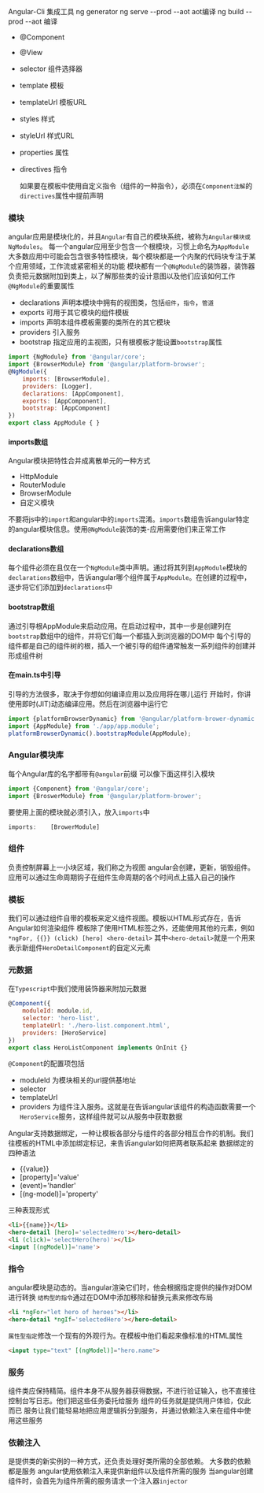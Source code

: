 Angular-Cli 集成工具
ng generator
ng serve --prod --aot aot编译
ng build --prod --aot 编译


- @Component
- @View
- selector      组件选择器
- template      模板
- templateUrl   模板URL
- styles        样式
- styleUrl      样式URL
- properties    属性
- directives    指令
    
    如果要在模板中使用自定义指令（组件的一种指令），必须在`Component注解`的`directives`属性中提前声明


### 模块
angular应用是模块化的，并且`Angular`有自己的模块系统，被称为`Angular模块或NgModules`。
每一个angular应用至少包含一个根模块，习惯上命名为`AppModule`
大多数应用中可能会包含很多特性模块，每个模块都是一个内聚的代码块专注于某个应用领域，工作流或紧密相关的功能
模块都有一个`@NgModule`的装饰器，装饰器负责把元数据附加到类上，以了解那些类的设计意图以及他们应该如何工作
`@NgModule`的重要属性
- declarations 声明本模块中拥有的视图类，包括`组件`，`指令`，`管道`
- exports 可用于其它模块的组件模板
- imports 声明本组件模板需要的类所在的其它模块
- providers 引入服务
- bootstrap 指定应用的主视图，只有根模板才能设置`bootstrap`属性

```js
import {NgModule} from '@angular/core';
import {BrowserModule} from '@angular/platform-browser';
@NgModule({
    imports: [BrowserModule],
    providers: [Logger],
    declarations: [AppComponent],
    exports: [AppComponent],
    bootstrap: [AppComponent]
})
export class AppModule { }
```

#### imports数组
Angular模块把特性合并成离散单元的一种方式
- HttpModule
- RouterModule
- BrowserModule
- 自定义模块

不要将js中的`import`和angular中的`imports`混淆。`imports`数组告诉angular特定的angular模块信息。使用`@NgModule`装饰的类-应用需要他们来正常工作

#### declarations数组
每个组件必须在且仅在一个`NgModule`类中声明。通过将其列到`AppModule`模块的`declarations`数组中，告诉angular哪个组件属于`AppModule`。在创建的过程中，逐步将它们添加到`declarations`中

#### bootstrap数组
通过引导根AppModule来启动应用。在启动过程中，其中一步是创建列在`bootstrap`数组中的组件，并将它们每一个都插入到浏览器的DOM中
每个引导的组件都是自己的组件树的根，插入一个被引导的组件通常触发一系列组件的创建并形成组件树

#### 在main.ts中引导
引导的方法很多，取决于你想如何编译应用以及应用将在哪儿运行
开始时，你讲使用即时(JIT)动态编译应用。然后在浏览器中运行它

```js
import {platformBrowserDynamic} from '@angular/platform-brower-dynamic';
import {AppModule} from './app/app.module';
platformBrowserDynamic().bootstrapModule(AppModule);
```

### Angular模块库
每个Angular库的名字都带有`@angular`前缀
可以像下面这样引入模块

```js
import {Component} from '@angular/core';
import {BroswerModule} from '@angular/platform-brower';
```

要使用上面的模块就必须引入，放入`imports`中

```js
imports:    [BrowerModule]
```

### 组件
负责控制屏幕上一小块区域，我们称之为视图
angular会创建，更新，销毁组件。应用可以通过生命周期钩子在组件生命周期的各个时间点上插入自己的操作

### 模板
我们可以通过组件自带的模板来定义组件视图。模板以HTML形式存在，告诉Angular如何渲染组件
模板除了使用HTML标签之外，还能使用其他的元素，例如`*ngFor, {{}} (click) [hero] <hero-detail>`
其中`<hero-detail>`就是一个用来表示新组件`HeroDetailComponent`的自定义元素

### 元数据
在`Typescript`中我们使用装饰器来附加元数据

```js
@Component({
    moduleId: module.id,
    selector: 'hero-list',
    templateUrl: './hero-list.component.html',
    providers: [HeroService]
})
export class HeroListComponent implements OnInit {}
```

`@Component`的配置项包括
- moduleId 为模块相关的url提供基地址
- selector
- templateUrl
- providers 为组件注入服务。这就是在告诉angular该组件的构造函数需要一个`HeroService`服务，这样组件就可以从服务中获取数据

Angular支持数据绑定，一种让模板各部分与组件的各部分相互合作的机制。我们往模板的HTML中添加绑定标记，来告诉angular如何把两者联系起来
数据绑定的四种语法
- {{value}}
- [property]='value'
- (event)='handler'
- [(ng-model)]='property'

三种表现形式

```html
<li>{{name}}</li>
<hero-detail [hero]='selectedHero'></hero-detail>
<li (click)='selectHero(hero)'></li>
<input [(ngModel)]='name'>
```

### 指令
angular模块是动态的。当angular渲染它们时，他会根据指定提供的操作对DOM进行转换
`结构型的指令`通过在DOM中添加移除和替换元素来修改布局

```html
<li *ngFor="let hero of heroes"></li>
<hero-detail *ngIf='selectedHero'></hero-detail>
```

`属性型指定`修改一个现有的外观行为。在模板中他们看起来像标准的HTML属性

```html
<input type="text" [(ngModel)]="hero.name">
```

### 服务
组件类应保持精简。组件本身不从服务器获得数据，不进行验证输入，也不直接往控制台写日志。他们把这些任务委托给服务
组件的任务就是提供用户体验，仅此而已
服务让我们能轻易地把应用逻辑拆分到服务，并通过依赖注入来在组件中使用这些服务

### 依赖注入
是提供类的新实例的一种方式，还负责处理好类所需的全部依赖。
大多数的依赖都是服务
angular使用依赖注入来提供新组件以及组件所需的服务
当angular创建组件时，会首先为组件所需的服务请求一个注入器`injector`
















































